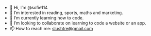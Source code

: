 - 👋 Hi, I’m @sofie114
- 👀 I’m interested in reading, sports, maths and marketing.
- 🌱 I’m currently learning how to code.
- 💞️ I’m looking to collaborate on learning to code a website or an app.
- 📫 How to reach me: slushtre@gmail.com

<!---
sofie114/sofie114 is a ✨ special ✨ repository because its `README.md` (this file) appears on your GitHub profile.
You can click the Preview link to take a look at your changes.
--->
